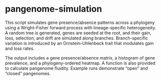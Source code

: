 # pangenome-simulation

This script simulates gene presence/absence patterns across a phylogeny using a Wright–Fisher forward process with lineage-specific heterogeneity. A random tree is generated, genes are seeded at the root, and their gain, loss, selection, and drift are simulated along branches. Branch-specific variation is introduced by an Ornstein–Uhlenbeck trait that modulates gain and loss rates.

The output includes a gene presence/absence matrix, a histogram of gene prevalence, and a phylogeny-ordered heatmap. A function is also provided to calculate pangenome fluidity. Example runs demonstrate “open” and “closed” pangenomes.
